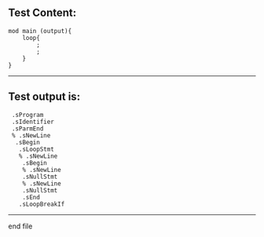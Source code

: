 
Test Content: 
-------------------------
```
mod main (output){
    loop{
        ;
        ;
    }
}
```
------------------------
Test output is: 
-------------------------
```
 .sProgram
 .sIdentifier
 .sParmEnd
 % .sNewLine
  .sBegin
   .sLoopStmt
   % .sNewLine
    .sBegin
    % .sNewLine
    .sNullStmt
    % .sNewLine
    .sNullStmt
    .sEnd
   .sLoopBreakIf

```
------------------------

end file
